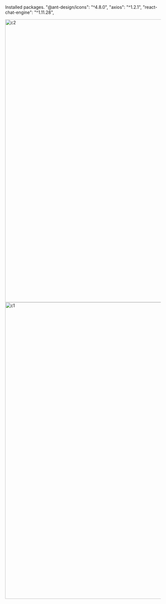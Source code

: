 Installed packages.
"@ant-design/icons": "^4.8.0",
"axios": "^1.2.1",
"react-chat-engine": "^1.11.28",

<img width="916" alt="c2" src="https://user-images.githubusercontent.com/119391181/209545800-543eddd3-8ff1-41b0-8eab-d8b600b9459d.png">
<img width="960" alt="c1" src="https://user-images.githubusercontent.com/119391181/209545807-623a41ba-b75f-47c8-917b-8989268ff017.png">
